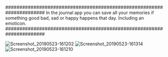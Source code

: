 ######################################################################
In the journal app you can save all your memories if something good
bad, sad or happy happens that day. Including an emoticon.
######################################################################

![Screenshot_20190523-161202](https://user-images.githubusercontent.com/47153142/58259866-b2726d80-7d75-11e9-9556-88abfdaa053c.png)
![Screenshot_20190523-161314](https://user-images.githubusercontent.com/47153142/58259868-b2726d80-7d75-11e9-97a0-bae488e5c663.png)
![Screenshot_20190523-161210](https://user-images.githubusercontent.com/47153142/58259869-b2726d80-7d75-11e9-9289-e52dc03acc80.png)

